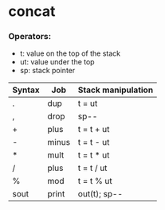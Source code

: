 # concat

### Operators:

- t: value on the top of the stack
- ut: value under the top
- sp: stack pointer

| Syntax | Job | Stack manipulation |
| --- | --- | --- |
| . | dup | t = ut |
| , | drop | sp-- |
| + | plus | t = t + ut |
| - | minus | t = t - ut |
| * | mult | t = t * ut |
| / | plus | t = t / ut |
| % | mod | t = t % ut |
| sout | print | out(t); sp-- |
